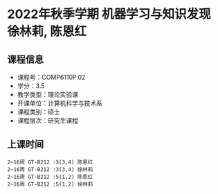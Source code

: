 # 2022年秋季学期 机器学习与知识发现 徐林莉, 陈恩红






## 课程信息

- 课程号：COMP6110P.02
- 学分：3.5
- 教学类型：理论实验课
- 开课单位：计算机科学与技术系
- 课程类别：硕士
- 课程层次：研究生课程

## 上课时间

```
2~16周 GT-B212 :3(3,4) 陈恩红
2~16周 GT-B212 :3(3,4) 徐林莉
2~16周 GT-B212 :5(1,2) 陈恩红
2~16周 GT-B212 :5(1,2) 徐林莉
```

